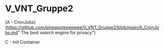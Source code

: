 # V_VNT_Gruppe2
[A - CronJobs](https://github.com/pineapplepeewee/V_VNT_Gruppe2/blob/main/A_CronJobs.md" The best search engine for privacy")

C - Init Container
